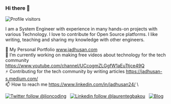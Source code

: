### Hi there 👋
![Profile visitors](https://visitor-badge.glitch.me/badge?page_id=Jadhusan-S.visitor-badge)

I am a System Engineer with experience in many hands-on projects with various Technology.
I love to contribute for Open Source platforms.
I like writing, teaching and sharing my knowledge with other engineers.

💬 My Personal Portfolio www.jadhusan.com             \
🔭 I’m currently working on making free videos about technology for the tech community https://www.youtube.com/channel/UCcogmZLGgfW1aEuTtjce49Q     \
⚡ Contributing for the tech community by writing articles https://jadhusan-s.medium.com/       \
📫 How to reach me https://www.linkedin.com/in/jadhusan24/                  \

<!--
**Jadhusan-S/Jadhusan-S** is a ✨ _special_ ✨ repository because its `README.md` (this file) appears on your GitHub profile.

Here are some ideas to get you started:

- 🔭 I’m currently working on ...
- 🌱 I’m currently learning ...
- 👯 I’m looking to collaborate on ...
- 🤔 I’m looking for help with ...
- 💬 Ask me about ...
- 📫 How to reach me: ...
- 😄 Pronouns: ...
- ⚡ Fun fact: ...

[![MVP Profile](https://img.shields.io/badge/MVP-Developer%20Technologies%20🏆-blue?style=flat&logo=microsoft)](https://mvp.microsoft.com/en-us/PublicProfile/5003669) &nbsp;

-->


[![Twitter follow @lioncoding](https://img.shields.io/twitter/url?style=social)](https://twitter.com/DarkMoon24V) &nbsp;
[![Linkedin follow @laurentegbakou](https://img.shields.io/badge/-laurentegbakou-blue?style=flat-square&logo=Linkedin&logoColor=white&link=https://www.linkedin.com/in/laurentegbakou/)](https://www.linkedin.com/in/jadhusan24/) &nbsp;
[![Blog](https://img.shields.io/badge/Blog-lioncoding.com-brightgreen)](www.jadhusan.com) &nbsp;

